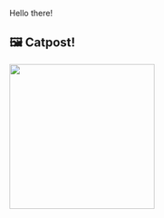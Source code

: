 Hello there!



## 🖼️ Catpost!

<sub>
    <img src="https://cdn2.thecatapi.com/images/2rq.jpg" height="256">
</sub>

